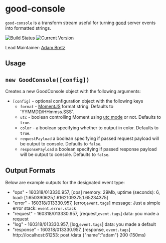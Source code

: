 # good-console

`good-console` is a transform stream useful for turning [good](https://github.com/hapijs/good) server events into formatted strings.

[![Build Status](https://travis-ci.org/hapijs/good-console.svg?branch=master)](http://travis-ci.org/hapijs/good-console)
[![Current Version](https://img.shields.io/npm/v/good-console.svg)](https://www.npmjs.com/package/good-console)

Lead Maintainer: [Adam Bretz](https://github.com/arb)

## Usage

## `new GoodConsole([config])`
Creates a new GoodConsole object with the following arguments:

- `[config]` - optional configuration object with the following keys
	- `format` - [MomentJS](http://momentjs.com/docs/#/displaying/format/) format string. Defaults to 'YYMMDD/HHmmss.SSS'.
	- `utc` - boolean controlling Moment using [utc mode](http://momentjs.com/docs/#/parsing/utc/) or not. Defaults to `true`.
	- `color` - a boolean specifying whether to output in color. Defaults to `true`.
	- `requestPayload` a boolean specifying if passed request payload will be output to console. Defaults to `false`.
	- `responsePayload` a boolean specifying if passed response payload will be output to console. Defaults to `false`.

## Output Formats

Below are example outputs for the designated event type:

- "ops" - 160318/013330.957, [ops] memory: 29Mb, uptime (seconds): 6, load: [1.650390625,1.6162109375,1.65234375]
- "error" - 160318/013330.957, [error,`event.tags`] message: Just a simple error stack: `event.error.stack`
- "request" - 160318/013330.957, [request,`event.tags`] data: you made a request
- "log" - 160318/013330.957, [log,`event.tags`] data: you made a default
- "response" - 160318/013330.957, [response, `event.tags`] http://localhost:61253: post /data {"name":"adam"} 200 (150ms)
